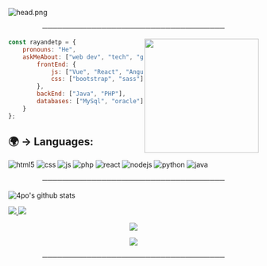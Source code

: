 ![head.png](https://cdn.discordapp.com/attachments/830119828370096138/837276428449873940/zrhrehreh.gif.7e73946528fb459a8df87accb752aa42.gif)

<p align="center">
─────────────────────────────────────
</p>

<img align='right' src="https://cdn.discordapp.com/attachments/830119828370096138/837277727064719380/Maroc.gif" width="230">

```javascript
const rayandetp = {
    pronouns: "He",
    askMeAbout: ["web dev", "tech", "game"],
        frontEnd: {
            js: ["Vue", "React", "Angular"],
            css: ["bootstrap", "sass"]
        },
        backEnd: ["Java", "PHP"],
        databases: ["MySql", "oracle"],
    }
};
```

## 🌍 → Languages:
<p>
<img alt="html5" src="https://img.shields.io/badge/-HTML5-E34F26?style=flat-square&logo=html5&logoColor=white" />
  <img alt="css" src="https://img.shields.io/badge/-CSS-00A6FF?style=flat-square&logo=css3&logoColor=white" />
  <img alt="js" src="https://img.shields.io/badge/-Javascript-FFEE00?style=flat-square&logo=javascript&logoColor=black" />
  <img alt="php" src="https://img.shields.io/badge/-PHP-FFB120?style=flat-square&logo=php&logoColor=white" />
  <img alt="react" src="https://img.shields.io/badge/-React-45B8D8?style=flat-square&logo=react&logoColor=white" />
  <img alt="nodejs" src="https://img.shields.io/badge/-NodeJS-43853D?style=flat-square&logo=Node.js&logoColor=white" />
  <img alt="python" src="https://img.shields.io/badge/-Python-21B500?style=flat-square&logo=python&logoColor=white" />
  <img alt="java" src="https://img.shields.io/badge/-Java-4495CF?style=flat-square&logo=java&logoColor=white" />
</p> 

<p align="center">
─────────────────────────────────────
</p>

![4po's github stats](https://github-readme-stats.vercel.app/api?username=hewuy&hide=contribs,prs&count_private=true&show_icons=true)

<a href="https://github.com/4po">
  <img src="https://img.shields.io/github/followers/4po">
</a>
<a href="https://github.com/4po">
   <img src="https://komarev.com/ghpvc/?username=4po">
</a>

<p align="center">
   <img src="https://i.ibb.co/k0hcZdh/ezgif-com-crop.gif">
</p>

<p align="center">
         <a href="https://discord.gg/apo">
         <img src="https://media.discordapp.net/attachments/814554033653678120/818948744493006948/ezgif-3-c779f8f44f6e.gif"> 
         </a>
    
<p align="center">
─────────────────────────────────────
</p>
